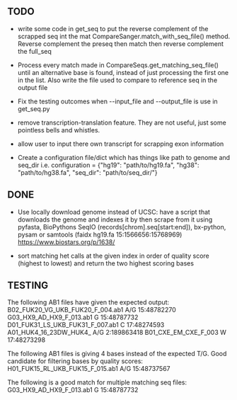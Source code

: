 ## TODO

- write some code in get_seq to put the reverse complement of the scrapped seq int the mat CompareSanger.match_with_seq_file() method. Reverse complement the preseq then match then reverse complement the full_seq

- Process every match made in CompareSeqs.get_matching_seq_file() until an alternative base is found, instead of just processing the first one in the list. Also write the file used to compare to reference seq in the output file

- Fix the testing outcomes when --input_file and --output_file is use in get_seq.py

- remove transcription-translation feature. They are not useful, just some pointless bells and whistles.

- allow user to input there own transcript for scrapping exon information

- Create a configuration file/dict which has things like path to genome and seq_dir i.e.
      configuration = {"hg19": "path/to/hg19.fa", "hg38": "path/to/hg38.fa",
                       "seq_dir": "path/to/seq_dir/"}


## DONE

- Use locally download genome instead of UCSC: have a script that downloads the genome and indexes it by then scrape from it using pyfasta, BioPythons SeqIO (records[chrom].seq[start:end]), bx-python, pysam or samtools (faidx hg19.fa 15:1566656:15768969)   https://www.biostars.org/p/1638/

- sort matching het calls at the given index in order of quality score (highest to lowest) and return the two highest scoring bases



## TESTING

The following AB1 files have given the expected output:
  B02_FUK20_VG_UKB_FUK20_F_004.ab1    A/G 15:48782270
  G03_HX9_AD_HX9_F_013.ab1            G 15:48787732
  D01_FUK31_LS_UKB_FUK31_F_007.ab1    C 17:48274593
  A01_HUK4_16_23DW_HUK4_              A/G 2:189863418
  B01_CXE_EM_CXE_F_003                W 17:48273298

The following AB1 files is giving 4 bases instead of the expected T/G. Good candidate for filtering bases by quality scores:
  H01_FUK15_RL_UKB_FUK15_F_015.ab1  A/G  15:48737567 

The following is a good match for multiple matching seq files:
  G03_HX9_AD_HX9_F_013.ab1   G 15:48787732
